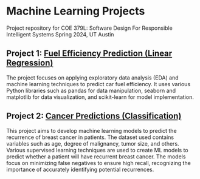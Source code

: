 # Machine Learning Projects
Project repository for COE 379L: Software Design For Responsible Intelligent Systems
Spring 2024, UT Austin

## Project 1: [Fuel Efficiency Prediction (Linear Regression)](https://github.com/jthet/machine-learning-projects/tree/main/linear-regression-ML)

The project focuses on applying exploratory data analysis (EDA) and machine learning techniques to predict car fuel efficiency. It uses various Python libraries such as pandas for data manipulation, seaborn and matplotlib for data visualization, and scikit-learn for model implementation.

## Project 2: [Cancer Predictions (Classification)](https://github.com/jthet/machine-learning-projects/tree/main/cancer-prediction-ML)

This project aims to develop machine learning models to predict the recurrence of breast cancer in patients. The dataset used contains variables such as age, degree of malignancy, tumor size, and others. Various supervised learning techniques are used to create ML models to predict whether a patient will have recurrent breast cancer. The models focus on minimizing false negatives to ensure high recall, recognizing the importance of accurately identifying potential recurrences.


